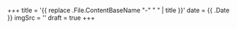 +++
title = '{{ replace .File.ContentBaseName "-" " " | title }}'
date = {{ .Date }}
imgSrc = ''
draft = true
+++
